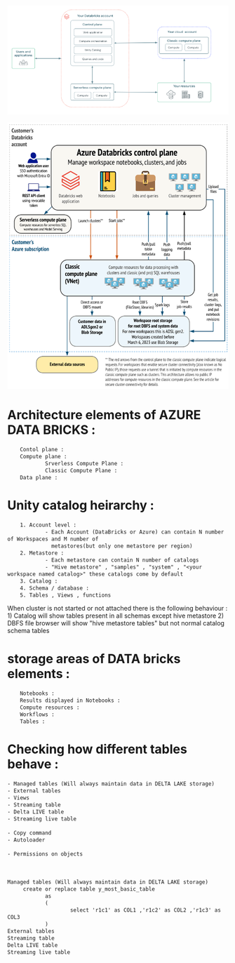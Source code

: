 ![New image of Architecture](./y_nontxt_resources/y_images/y_architechture.png)

<img src="./y_nontxt_resources/y_images/y_old_architech_of_Azdtbrks.png" alt="Old image of Architecture" width="700"/>




# Architecture elements of AZURE DATA BRICKS :
        Contol plane :
        Compute plane :
                Srverless Compute Plane :
                Classic Compute Plane :
        Data plane :



# Unity catalog heirarchy :
        1. Account level : 
                - Each Account (DataBricks or Azure) can contain N number of Workspaces and M number of 
                  metastores(but only one metastore per region)
        2. Metastore :
                - Each metastore can contain N number of catalogs
                - "Hive metastore" , "samples" , "system" , "<your workspace named catalog>" these catalogs come by default
        3. Catalog :
        4. Schema / database :
        5. Tables , Views , functions

When cluster is not started or not attached there is the following behaviour :
        1) Catalog will show tables present in all schemas except hive metastore
        2) DBFS file browser will show "hive metastore tables" but not normal catalog schema tables


# storage areas of DATA bricks elements :

        Notebooks :
        Results displayed in Notebooks :
        Compute resources :
        Workflows :
        Tables :
        

# Checking how different tables behave :
    - Managed tables (Will always maintain data in DELTA LAKE storage)
    - External tables
    - Views
    - Streaming table
    - Delta LIVE table
    - Streaming live table

    - Copy command
    - Autoloader

    - Permissions on objects



    Managed tables (Will always maintain data in DELTA LAKE storage)
         create or replace table y_most_basic_table 
                as
                (
                        select 'r1c1' as COL1 ,'r1c2' as COL2 ,'r1c3' as COL3
                )
    External tables
    Streaming table
    Delta LIVE table
    Streaming live table








